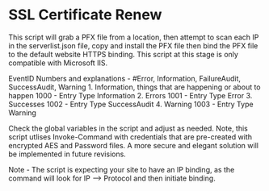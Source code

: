 # SSL Certificate Renew
This script will grab a PFX file from a location, then attempt to scan each IP in the serverlist.json file, copy and install the PFX file then bind the PFX file to the default website HTTPS binding. This script at this stage is only compatible with Microsoft IIS.
    
EventID Numbers and explanations - #Error, Information, FailureAudit, SuccessAudit, Warning
    1. Information, things that are happening or about to happen  1000 - Entry Type Information
    2. Errors 1001 - Entry Type Error
    3. Successes 1002 - Entry Type SuccessAudit
    4. Warning 1003 - Entry Type Warning
    
    
Check the global variables in the script and adjust as needed. Note, this script utlises Invoke-Command with credentials that are pre-created with encrypted AES and Password files. A more secure and elegant solution will be implemented in future revisions.

Note - The script is expecting your site to have an IP binding, as the command will look for IP --> Protocol and then initiate binding.


